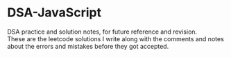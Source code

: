 # DSA-JavaScript

DSA practice and solution notes, for future reference and revision.<br/>
These are the leetcode solutions I write along with the comments and notes about the errors and mistakes before they got accepted.
